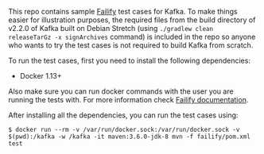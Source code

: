 This repo contains sample [Failify](https://failify.io) test cases for Kafka. To make things easier for illustration
purposes, the required files from the build directory of v2.2.0 of Kafka built on Debian Stretch (using 
``./gradlew clean releaseTarGz -x signArchives`` command) is included in the repo
so anyone who wants to try the test cases is not required to build Kafka from scratch.

To run the test cases, first you need to install the following dependencies:
- Docker 1.13+

Also make sure you can run docker commands with the user you are running the tests with. For more information check
[Failify documentation](https://docs.failify.io).

After installing all the dependencies, you can run the test cases using:

```console
$ docker run --rm -v /var/run/docker.sock:/var/run/docker.sock -v $(pwd):/kafka -w /kafka -it maven:3.6.0-jdk-8 mvn -f failify/pom.xml test
```
